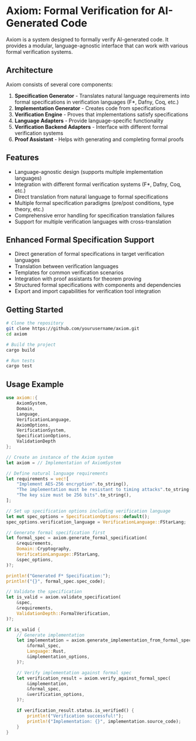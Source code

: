 # Axiom: Formal Verification for AI-Generated Code

Axiom is a system designed to formally verify AI-generated code. It provides a modular, language-agnostic interface that can work with various formal verification systems.

## Architecture

Axiom consists of several core components:

1. **Specification Generator** - Translates natural language requirements into formal specifications in verification languages (F\*, Dafny, Coq, etc.)
2. **Implementation Generator** - Creates code from specifications
3. **Verification Engine** - Proves that implementations satisfy specifications
4. **Language Adapters** - Provide language-specific functionality
5. **Verification Backend Adapters** - Interface with different formal verification systems
6. **Proof Assistant** - Helps with generating and completing formal proofs

## Features

- Language-agnostic design (supports multiple implementation languages)
- Integration with different formal verification systems (F\*, Dafny, Coq, etc.)
- Direct translation from natural language to formal specifications
- Multiple formal specification paradigms (pre/post conditions, type theory, etc.)
- Comprehensive error handling for specification translation failures
- Support for multiple verification languages with cross-translation

## Enhanced Formal Specification Support

- Direct generation of formal specifications in target verification languages
- Translation between verification languages
- Templates for common verification scenarios
- Integration with proof assistants for theorem proving
- Structured formal specifications with components and dependencies
- Export and import capabilities for verification tool integration

## Getting Started

```bash
# Clone the repository
git clone https://github.com/yourusername/axiom.git
cd axiom

# Build the project
cargo build

# Run tests
cargo test
```

## Usage Example

```rust
use axiom::{
    AxiomSystem,
    Domain,
    Language,
    VerificationLanguage,
    AxiomOptions,
    VerificationSystem,
    SpecificationOptions,
    ValidationDepth
};

// Create an instance of the Axiom system
let axiom = // Implementation of AxiomSystem

// Define natural language requirements
let requirements = vec![
    "Implement AES-256 encryption".to_string(),
    "The implementation must be resistant to timing attacks".to_string(),
    "The key size must be 256 bits".to_string(),
];

// Set up specification options including verification language
let mut spec_options = SpecificationOptions::default();
spec_options.verification_language = VerificationLanguage::FStarLang;

// Generate formal specification first
let formal_spec = axiom.generate_formal_specification(
    &requirements,
    Domain::Cryptography,
    VerificationLanguage::FStarLang,
    &spec_options,
)?;

println!("Generated F* Specification:");
println!("{}", formal_spec.spec_code);

// Validate the specification
let is_valid = axiom.validate_specification(
    &spec,
    &requirements,
    ValidationDepth::FormalVerification,
)?;

if is_valid {
    // Generate implementation
    let implementation = axiom.generate_implementation_from_formal_spec(
        &formal_spec,
        Language::Rust,
        &implementation_options,
    )?;

    // Verify implementation against formal spec
    let verification_result = axiom.verify_against_formal_spec(
        &implementation,
        &formal_spec,
        &verification_options,
    )?;

    if verification_result.status.is_verified() {
        println!("Verification successful!");
        println!("Implementation: {}", implementation.source_code);
    }
}
```
